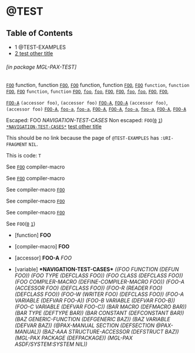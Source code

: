 <a id='x:28MGL-PAX-TEST:::40TEST:20MGL-PAX:SECTION:29'></a>

# @TEST

## Table of Contents

- 1 @TEST-EXAMPLES
- [2 test other title][22dd]

###### \[in package MGL-PAX-TEST\]
[`FOO`][4244] function, function [`FOO`][4244],
[`FOO`][4244] function, function [`FOO`][4244],
[`FOO`][4244] `function`, `function` [`FOO`][4244],
[`FOO`][4244] `function`, `function` [`FOO`][4244],
[`foo`][4244],
[`foo`][4244],
[`FOO`][4244],
[`FOO`][4244],
[`foo`][4244],
[`foo`][4244],
[`FOO`][4244],
[`FOO`][4244],

[`FOO-A`][6483] `(accessor foo)`, `(accessor foo)` [`FOO-A`][6483],
[`FOO-A`][6483] `(accessor foo)`, `(accessor foo)` [`FOO-A`][6483],
[`foo-a`][6483],
[`foo-a`][6483],
[`FOO-A`][6483],
[`FOO-A`][6483],
[`foo-a`][6483],
[`foo-a`][6483],
[`FOO-A`][6483],
[`FOO-A`][6483]

Escaped: FOO *NAVIGATION-TEST-CASES*
Non escaped: `FOO`([`0`][4ded] [`1`][4244]) [`*NAVIGATION-TEST-CASES*`][799d]
[test other title][22dd]

This should be no link because the page of `@TEST-EXAMPLES`
has `:URI-FRAGMENT` `NIL`.

This is code: `T`

See
[`FOO`][4ded] compiler-macro

See [`FOO`][4ded]
compiler-macro

See
compiler-macro [`FOO`][4ded]

See compiler-macro
[`FOO`][4ded]

See
compiler-macro 
[`FOO`][4ded]

See
`FOO`([`0`][4ded] [`1`][4244])

<a id='x:28MGL-PAX-TEST::FOO:20FUNCTION:29'></a>

- [function] **FOO** 

<a id='x:28MGL-PAX-TEST::FOO:20COMPILER-MACRO:29'></a>

- [compiler-macro] **FOO** 

<a id='x:28MGL-PAX-TEST::FOO-A:20:28MGL-PAX:ACCESSOR:20MGL-PAX-TEST::FOO:29:29'></a>

- [accessor] **FOO-A** *FOO*

<a id='x:28MGL-PAX-TEST:::2ANAVIGATION-TEST-CASES:2A:20VARIABLE:29'></a>

- [variable] **\*NAVIGATION-TEST-CASES\*** *((FOO FUNCTION (DEFUN FOO)) (FOO TYPE (DEFCLASS FOO))
 (FOO CLASS (DEFCLASS FOO)) (FOO COMPILER-MACRO (DEFINE-COMPILER-MACRO FOO))
 (FOO-A (ACCESSOR FOO) (DEFCLASS FOO)) (FOO-R (READER FOO) (DEFCLASS FOO))
 (FOO-W (WRITER FOO) (DEFCLASS FOO)) (FOO-A VARIABLE (DEFVAR FOO-A))
 (FOO-B VARIABLE (DEFVAR FOO-B)) (FOO-C VARIABLE (DEFVAR FOO-C))
 (BAR MACRO (DEFMACRO BAR)) (BAR TYPE (DEFTYPE BAR))
 (BAR CONSTANT (DEFCONSTANT BAR)) (BAZ GENERIC-FUNCTION (DEFGENERIC BAZ))
 (BAZ VARIABLE (DEFVAR BAZ)) (@PAX-MANUAL SECTION (DEFSECTION @PAX-MANUAL))
 (BAZ-AAA STRUCTURE-ACCESSOR (DEFSTRUCT BAZ)) (MGL-PAX PACKAGE (DEFPACKAGE))
 (MGL-PAX ASDF/SYSTEM:SYSTEM NIL))*



  [22dd]: other/test-other.md#x:28MGL-PAX-TEST:::40TEST-OTHER:20MGL-PAX:SECTION:29 "(MGL-PAX-TEST::@TEST-OTHER MGL-PAX:SECTION)"
  [4244]: #x:28MGL-PAX-TEST::FOO:20FUNCTION:29 "(MGL-PAX-TEST::FOO FUNCTION)"
  [4ded]: #x:28MGL-PAX-TEST::FOO:20COMPILER-MACRO:29 "(MGL-PAX-TEST::FOO COMPILER-MACRO)"
  [6483]: #x:28MGL-PAX-TEST::FOO-A:20:28MGL-PAX:ACCESSOR:20MGL-PAX-TEST::FOO:29:29 "(MGL-PAX-TEST::FOO-A (MGL-PAX:ACCESSOR MGL-PAX-TEST::FOO))"
  [799d]: #x:28MGL-PAX-TEST:::2ANAVIGATION-TEST-CASES:2A:20VARIABLE:29 "(MGL-PAX-TEST::*NAVIGATION-TEST-CASES* VARIABLE)"
